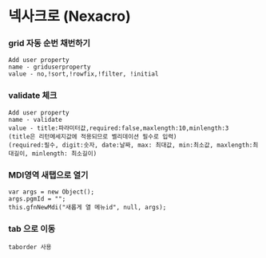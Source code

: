 # 넥사크로 (Nexacro)

### grid 자동 순번 채번하기
    Add user property
    name - griduserproperty
    value - no,!sort,!rowfix,!filter, !initial

### validate 체크
    Add user property
    name - validate
    value - title:파라미터값,required:false,maxlength:10,minlength:3
    (title은 리턴메세지값에 적용되므로 벨리데이션 필수로 입력)
    (required:필수, digit:숫자, date:날짜, max: 최대값, min:최소값, maxlength:최대길이, minlength: 최소길이)

### MDI영역 새탭으로 열기
    var args = new Object();
    args.pgmId = "";
    this.gfnNewMdi("새롭게 열 메뉴id", null, args);

### tab 으로 이동
    taborder 사용
